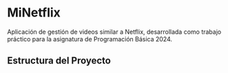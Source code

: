 # MiNetflix

Aplicación de gestión de videos similar a Netflix, desarrollada como trabajo práctico para la asignatura de Programación Básica 2024.

## Estructura del Proyecto
